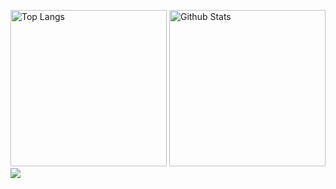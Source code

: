 <p align="left">
  <img alt="Top Langs" height="250px" src="https://github-readme-stats-pi-ruddy-58.vercel.app/api/top-langs/?username=acu4git&theme=tokyonight&count_private=true&hide=PureBasic,Tex,mps" />
  <img alt="Github Stats" height="250px" src="https://github-readme-stats-pi-ruddy-58.vercel.app/api?username=acu4git&theme=tokyonight&count_private=true" />
  <img align="left" src="https://skillicons.dev/icons?i=c,cpp,java,go,js,ts,react,html,css,mysql,dynamodb,docker,aws,ubuntu" />
</p>
